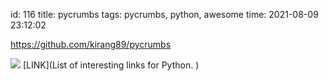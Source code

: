 id: 116
title: pycrumbs
tags: pycrumbs, python, awesome
time: 2021-08-09 23:12:02

https://github.com/kirang89/pycrumbs

![](http://localhost/bkmks_fotos/pics/None)
[LINK](List of interesting links for Python.
)